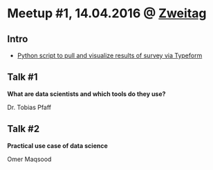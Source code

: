 # Meetup #1, 14.04.2016 @ [Zweitag](http://www.zweitag.de)

## Intro
- [Python script to pull and visualize results of survey via Typeform](intro_survey_results.ipynb)

## Talk #1
**What are data scientists and which tools do they use?**

Dr. Tobias Pfaff

## Talk #2
**Practical use case of data science**

Omer Maqsood
